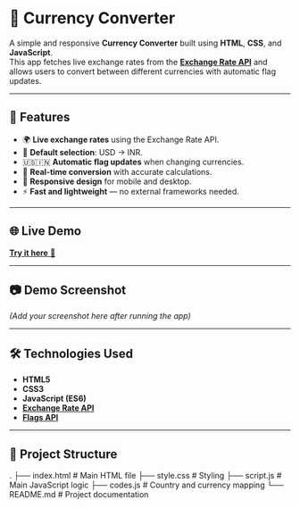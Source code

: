 # 💱 Currency Converter

A simple and responsive **Currency Converter** built using **HTML**, **CSS**, and **JavaScript**.  
This app fetches live exchange rates from the **[Exchange Rate API](https://open.er-api.com)** and allows users to convert between different currencies with automatic flag updates.

---

## 🚀 Features
- 🌍 **Live exchange rates** using the Exchange Rate API.
- 📌 **Default selection**: USD → INR.
- 🇺🇸🇮🇳 **Automatic flag updates** when changing currencies.
- 🔄 **Real-time conversion** with accurate calculations.
- 📱 **Responsive design** for mobile and desktop.
- ⚡ **Fast and lightweight** — no external frameworks needed.

---

## 🌐 Live Demo
[**Try it here** 🚀](https://currency-converter-biswa.netlify.app)  

---

## 📷 Demo Screenshot
*(Add your screenshot here after running the app)*

---

## 🛠️ Technologies Used
- **HTML5**
- **CSS3**
- **JavaScript (ES6)**
- **[Exchange Rate API](https://open.er-api.com)**
- **[Flags API](https://flagsapi.com)**

---

## 📂 Project Structure
.
├── index.html # Main HTML file
├── style.css # Styling
├── script.js # Main JavaScript logic
├── codes.js # Country and currency mapping
└── README.md # Project documentation
